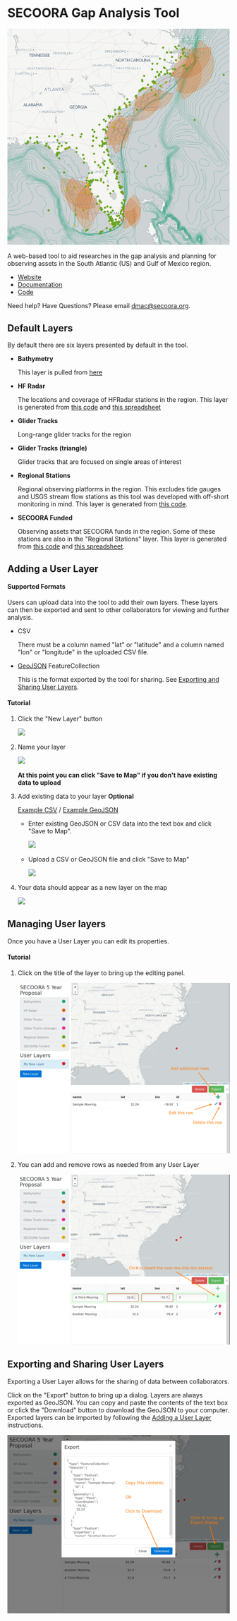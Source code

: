 # SECOORA Gap Analysis Tool

![Map of Region][header]

A web-based tool to aid researches in the gap analysis and planning for observing assets in the South Atlantic (US) and Gulf of Mexico region.

*   [Website](https://secoora.github.io/secoora-point-editor/)
*   [Documentation](https://secoora.github.io/secoora-point-editor/docs)
*   [Code](https://github.com/SECOORA/secoora-point-editor)

Need help? Have Questions? Please email [dmac@secoora.org](mailto:dmac@secoora.org).


## Default Layers

By default there are six layers presented by default in the tool.

*   **Bathymetry**

    This layer is pulled from [here](https://github.com/SECOORA/static_assets/blob/master/bathy/bathy.geojson)

*   **HF Radar**

    The locations and coverage of HFRadar stations in the region. This layer is generated from [this code](https://github.com/SECOORA/static_assets/blob/master/hfradar/convert.py) and [this spreadsheet](https://docs.google.com/spreadsheets/d/11hWfIr4lrKP-RviEwSio6dZgnm0oUFUII9WChPDzeAw/edit#gid=62536835)

*   **Glider Tracks**

    Long-range glider tracks for the region

*   **Glider Tracks (triangle)**

    Glider tracks that are focused on single areas of interest

*   **Regional Stations**

    Regional observing platforms in the region. This excludes tide gauges and USGS stream flow stations as this tool was developed with off-short monitoring in mind. This layer is generated from [this code](https://github.com/SECOORA/static_assets/blob/master/stations/regional/get.py).

*   **SECOORA Funded**

    Observing assets that SECOORA funds in the region. Some of these stations are also in the "Regional Stations" layer. This layer is generated from [this code](https://github.com/SECOORA/static_assets/blob/master/stations/assets/get.py) and [this spreadsheet](https://docs.google.com/spreadsheets/d/1ECXoa43uq9Gr8REZF-7EGlxNa1mkP7-4YturX0nFK7s/edit).


## Adding a User Layer


#### Supported Formats

Users can upload data into the tool to add their own layers. These layers can then be exported and sent to other collaborators for viewing and further analysis.

*   CSV

    There must be a column named "lat" or "latitude" and a column named "lon" or "longitude" in the uploaded CSV file.

*   [GeoJSON](http://geojson.org/) FeatureCollection

    This is the format exported by the tool for sharing. See [Exporting and Sharing User Layers](#exporting-and-sharing-user-layers).


#### Tutorial

1.  Click the "New Layer" button

    ![][add_01]

2.  Name your layer

    ![][add_02]

    **At this point you can click "Save to Map" if you don't have existing data to upload**

3.  Add existing data to your layer **Optional**

    [Example CSV](sample.csv)  /  [Example GeoJSON](sample.geojson)

    *   Enter existing GeoJSON or CSV data into the text box and click "Save to Map".

        ![][add_03]

    *   Upload a CSV or GeoJSON file and click "Save to Map"

        ![][add_04]

4.  Your data should appear as a new layer on the map

    ![][add_05]


## Managing User layers

Once you have a User Layer you can edit its properties.

#### Tutorial

1.  Click on the title of the layer to bring up the editing panel.

    ![Managing a User Layer][manage_01]

2.  You can add and remove rows as needed from any User Layer

    ![Adding data rows][manage_02]


## Exporting and Sharing User Layers

Exporting a User Layer allows for the sharing of data between collaborators.

Click on the "Export" button to bring up a dialog. Layers are always exported as GeoJSON. You can copy and paste the contents of the text box or click the "Download" button to download the GeoJSON to your computer. Exported layers can be imported by following the [Adding a User Layer](#adding-a-user-layer) instructions.

![Exporting a User Layer][manage_03]




[header]: img/header.png
[add_01]: img/add_01.png
[add_02]: img/add_02.png
[add_03]: img/add_03.png
[add_04]: img/add_04.png
[add_05]: img/add_05.png
[manage_01]: img/manage_01.png
[manage_02]: img/manage_02.png
[manage_03]: img/manage_03.png
